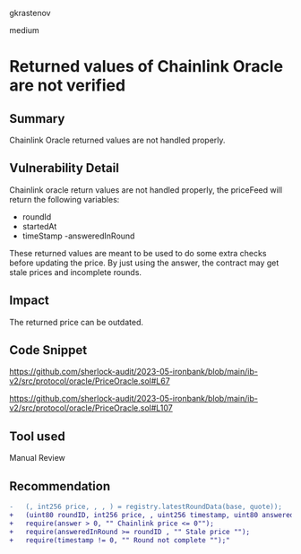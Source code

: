 gkrastenov

medium

# Returned values of Chainlink Oracle are not verified

## Summary
Chainlink Oracle returned values are not handled properly.

## Vulnerability Detail

Chainlink oracle return values are not handled properly, the priceFeed will return the following variables:

- roundId
- startedAt
- timeStamp
-answeredInRound

These returned values are meant to be used to do some extra checks before updating the price. By just using the answer, the contract may get stale prices and incomplete rounds.

## Impact
The returned price can be outdated. 

## Code Snippet

https://github.com/sherlock-audit/2023-05-ironbank/blob/main/ib-v2/src/protocol/oracle/PriceOracle.sol#L67

https://github.com/sherlock-audit/2023-05-ironbank/blob/main/ib-v2/src/protocol/oracle/PriceOracle.sol#L107

## Tool used

Manual Review

## Recommendation

```diff
-   (, int256 price, , , ) = registry.latestRoundData(base, quote));
+   (uint80 roundID, int256 price, , uint256 timestamp, uint80 answeredInRound) = registry.latestRoundData(base, quote));
+   require(answer > 0, "" Chainlink price <= 0"");
+   require(answeredInRound >= roundID , "" Stale price "");
+   require(timestamp != 0, "" Round not complete "");"
```

